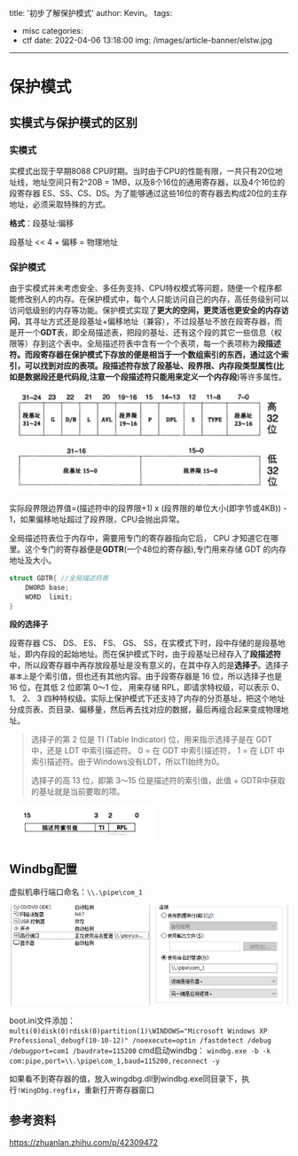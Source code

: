 title: '初步了解保护模式'
author: Kevin。
tags:

  - misc
categories:
  - ctf
date: 2022-04-06 13:18:00
img: /images/article-banner/elstw.jpg

---

# 保护模式

## 实模式与保护模式的区别

### 实模式

实模式出现于早期8088 CPU时期。当时由于CPU的性能有限，一共只有20位地址线，地址空间只有2^20B = 1MB，以及8个16位的通用寄存器，以及4个16位的段寄存器 ES、SS、CS、DS。为了能够通过这些16位的寄存器去构成20位的主存地址，必须采取特殊的方式。

**格式**：段基址:偏移

段基址 << 4 + 偏移 = 物理地址

### 保护模式

由于实模式并未考虑安全、多任务支持、CPU特权模式等问题，随便一个程序都能修改别人的内存。在保护模式中，每个人只能访问自己的内存，高任务级别可以访问低级别的内存等功能。保护模式实现了**更大的空间，更灵活也更安全的内存访问**，其寻址方式还是段基址+偏移地址（兼容），不过段基址不放在段寄存器，而是开一个**GDT**表，即全局描述表，把段的基址、还有这个段的其它一些信息（权限等）存到这个表中。全局描述符表中含有一个个表项，每一个表项称为**段描述符。**而段寄存器在保护模式下存放的便是相当于一个数组索引的东西，通过这个索引，可以找到对应的表项。段描述符存放了段基址、段界限、内存段类型属性(比如是数据段还是代码段,注意**一个段描述符只能用来定义一个内存段**)等许多属性。

![image-20220405231058207](./保护模式/image-20220405231058207.png)

实际段界限边界值=(描述符中的段界限+1) x (段界限的单位大小(即字节或4KB)) - 1，如果偏移地址超过了段界限，CPU会抛出异常。

全局描述符表位于内存中，需要用专门的寄存器指向它后， CPU 才知道它在哪里。这个专门的寄存器便是**GDTR**(一个48位的寄存器),专门用来存储 GDT 的内存地址及大小。

```c
struct GDTR{ //全局描述符表
	DWORD base;
	WORD  limit; 
}
```

**段的选择子**

段寄存器 CS、 DS、 ES、 FS、 GS、 SS，在实模式下时，段中存储的是段基地址，即内存段的起始地址。而在保护模式下时，由于段基址已经存入了**段描述符**中，所以段寄存器中再存放段基址是没有意义的，在其中存入的是**选择子**。选择子```基本上```是个索引值，但也还有其他内容。由于段寄存器是 16 位，所以选择子也是 16 位，在其低 2 位即第 0～1 位， 用来存储 RPL，即请求特权级，可以表示 0、 1、 2、 3 四种特权级。实际上保护模式下还支持了内存的分页基址，把这个地址分成页表、页目录、偏移量，然后再去找对应的数据，最后再组合起来变成物理地址。

> 选择子的第 2 位是 TI (Table Indicator) 位，用来指示选择子是在 GDT 中，还是 LDT 中索引描述符。  0  = 在 GDT 中索引描述符， 1  = 在 LDT 中索引描述符。由于Windows没有LDT，所以TI始终为0。
>
> 选择子的高 13 位，即第 3～15 位是描述符的索引值，此值 + GDTR中获取的基址就是当前要取的项。

![选择子结构](./保护模式/image-20220405231740040.png)



## Windbg配置

虚拟机串行端口命名：`\\.\pipe\com_1`

![image-20220409175524084](./保护模式/image-20220409175524084.png)

boot.ini文件添加：
`multi(0)disk(0)rdisk(0)partition(1)\WINDOWS="Microsoft Windows XP Professional_debugf(10-10-12)" /noexecute=optin /fastdetect /debug /debugport=com1 /baudrate=115200`
cmd启动windbg：
`windbg.exe -b -k com:pipe,port=\\.\pipe\com_1,baud=115200,reconnect -y`



如果看不到寄存器的值，放入wingdbg.dll到windbg.exe同目录下，执行`!WingDbg.regfix`，重新打开寄存器窗口

## 参考资料

https://zhuanlan.zhihu.com/p/42309472